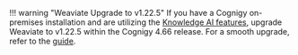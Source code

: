 !!! warning "Weaviate Upgrade to v1.22.5"
    If you have a Cognigy on-premises installation and are utilizing the [Knowledge AI features](https://docs.cognigy.com/ai/knowledge-ai/overview/), upgrade Weaviate to v1.22.5 within the Cognigy 4.66 release. For a smooth upgrade, refer to the [guide](https://docs.cognigy.com/ai/installation/migration/weaviate-upgrade-to-1.22.5/).
